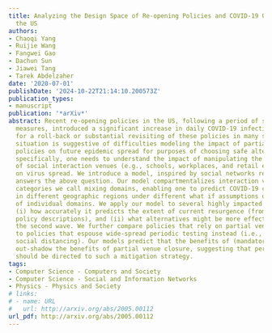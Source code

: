 ```yaml
---
title: Analyzing the Design Space of Re-opening Policies and COVID-19 Outcomes in
  the US
authors:
- Chaoqi Yang
- Ruijie Wang
- Fangwei Gao
- Dachun Sun
- Jiawei Tang
- Tarek Abdelzaher
date: '2020-07-01'
publishDate: '2024-10-22T21:14:10.200573Z'
publication_types:
- manuscript
publication: '*arXiv*'
abstract: Recent re-opening policies in the US, following a period of social distancing
  measures, introduced a significant increase in daily COVID-19 infections, calling
  for a roll-back or substantial revisiting of these policies in many states. The
  situation is suggestive of difficulties modeling the impact of partial distancing/re-opening
  policies on future epidemic spread for purposes of choosing safe alternatives. More
  specifically, one needs to understand the impact of manipulating the availability
  of social interaction venues (e.g., schools, workplaces, and retail establishments)
  on virus spread. We introduce a model, inspired by social networks research, that
  answers the above question. Our model compartmentalizes interaction venues into
  categories we call mixing domains, enabling one to predict COVID-19 contagion trends
  in different geographic regions under different what if assumptions on partial re-opening
  of individual domains. We apply our model to several highly impacted states showing
  (i) how accurately it predicts the extent of current resurgence (from available
  policy descriptions), and (ii) what alternatives might be more effective at mitigating
  the second wave. We further compare policies that rely on partial venue closure
  to policies that espouse wide-spread periodic testing instead (i.e., in lieu of
  social distancing). Our models predict that the benefits of (mandatory) testing
  out-shadow the benefits of partial venue closure, suggesting that perhaps more efforts
  should be directed to such a mitigation strategy.
tags:
- Computer Science - Computers and Society
- Computer Science - Social and Information Networks
- Physics - Physics and Society
# links:
# - name: URL
#   url: http://arxiv.org/abs/2005.00112
url_pdf: http://arxiv.org/abs/2005.00112
---
```

